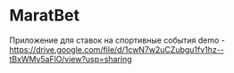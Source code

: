 # MaratBet
Приложение для ставок на спортивные события
demo - https://drive.google.com/file/d/1cwN7w2uCZubgu1fv1hz--tBxWMv5aFlO/view?usp=sharing
